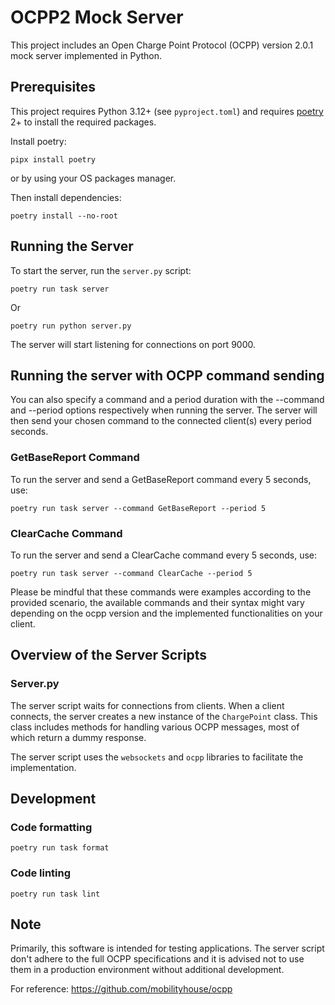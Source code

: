 # OCPP2 Mock Server

This project includes an Open Charge Point Protocol (OCPP) version 2.0.1 mock server implemented in Python.

## Prerequisites

This project requires Python 3.12+ (see `pyproject.toml`) and requires [poetry](https://python-poetry.org/) 2+ to install the required packages.

Install poetry:

```shell
pipx install poetry
```

or by using your OS packages manager.

Then install dependencies:

```shell
poetry install --no-root
```

## Running the Server

To start the server, run the `server.py` script:

```shell
poetry run task server
```

Or

```shell
poetry run python server.py
```

The server will start listening for connections on port 9000.

## Running the server with OCPP command sending

You can also specify a command and a period duration with the --command and --period options respectively when running the server. The server will then send your chosen command to the connected client(s) every period seconds.

### GetBaseReport Command

To run the server and send a GetBaseReport command every 5 seconds, use:

```shell
poetry run task server --command GetBaseReport --period 5
```

### ClearCache Command

To run the server and send a ClearCache command every 5 seconds, use:

```shell
poetry run task server --command ClearCache --period 5
```

Please be mindful that these commands were examples according to the provided scenario, the available commands and their syntax might vary depending on the ocpp version and the implemented functionalities on your client.

## Overview of the Server Scripts

### Server.py

The server script waits for connections from clients. When a client connects, the server creates a new instance of the `ChargePoint` class. This class includes methods for handling various OCPP messages, most of which return a dummy response.

The server script uses the `websockets` and `ocpp` libraries to facilitate the implementation.

## Development

### Code formatting

```shell
poetry run task format
```

### Code linting

```shell
poetry run task lint
```

## Note

Primarily, this software is intended for testing applications. The server script don't adhere to the full OCPP specifications and it is advised not to use them in a production environment without additional development.

For reference:
https://github.com/mobilityhouse/ocpp
